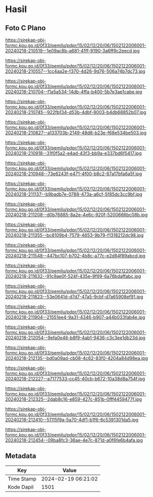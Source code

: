 # Hasil

## Foto C Plano

https://sirekap-obj-formc.kpu.go.id/0f33/pemilu/pdpr/15/02/12/20/06/1502122006001-20240218-210519--1e09ac8b-a681-41ff-9190-3a6ff9c2eecd.jpg

https://sirekap-obj-formc.kpu.go.id/0f33/pemilu/pdpr/15/02/12/20/06/1502122006001-20240218-210557--1cc4aa2e-f370-4d26-9d76-506a74b7dc73.jpg

https://sirekap-obj-formc.kpu.go.id/0f33/pemilu/pdpr/15/02/12/20/06/1502122006001-20240218-210704--f1a5a534-14db-4ffa-b400-5b7e3ae1cabe.jpg

https://sirekap-obj-formc.kpu.go.id/0f33/pemilu/pdpr/15/02/12/20/06/1502122006001-20240218-210745--922fb134-d53b-4dbf-9003-b4db68852b07.jpg

https://sirekap-obj-formc.kpu.go.id/0f33/pemilu/pdpr/15/02/12/20/06/1502122006001-20240218-210827--a133703b-2149-48d8-b23e-f68e534be503.jpg

https://sirekap-obj-formc.kpu.go.id/0f33/pemilu/pdpr/15/02/12/20/06/1502122006001-20240218-210918--31f0f5a2-e4ad-43f3-bb9a-e337bd6f5417.jpg

https://sirekap-obj-formc.kpu.go.id/0f33/pemilu/pdpr/15/02/12/20/06/1502122006001-20240218-210948--73e6243f-e471-4f00-b8c2-67a17bfa6a5f.jpg

https://sirekap-obj-formc.kpu.go.id/0f33/pemilu/pdpr/15/02/12/20/06/1502122006001-20240218-211137--b9badb7e-0788-473a-a6cf-5f85dc3cc9bf.jpg

https://sirekap-obj-formc.kpu.go.id/0f33/pemilu/pdpr/15/02/12/20/06/1502122006001-20240218-211208--d0b76885-8a2e-4e6c-920f-5200666bc08b.jpg

https://sirekap-obj-formc.kpu.go.id/0f33/pemilu/pdpr/15/02/12/20/06/1502122006001-20240218-211355--bc8109b4-7579-4653-9b79-f1318212dc98.jpg

https://sirekap-obj-formc.kpu.go.id/0f33/pemilu/pdpr/15/02/12/20/06/1502122006001-20240218-211548--447bc107-b702-4b8c-a77c-e2d84f89abcd.jpg

https://sirekap-obj-formc.kpu.go.id/0f33/pemilu/pdpr/15/02/12/20/06/1502122006001-20240218-211632--91c9ae0f-524f-435e-9f99-6a76bdaffabc.jpg

https://sirekap-obj-formc.kpu.go.id/0f33/pemilu/pdpr/15/02/12/20/06/1502122006001-20240218-211823--53e0641d-d7d7-47a5-9cbf-d7a65908ef91.jpg

https://sirekap-obj-formc.kpu.go.id/0f33/pemilu/pdpr/15/02/12/20/06/1502122006001-20240218-211904--21551ee4-9a31-4346-b907-a44b033fab4e.jpg

https://sirekap-obj-formc.kpu.go.id/0f33/pemilu/pdpr/15/02/12/20/06/1502122006001-20240218-212054--9efa0e46-b8f9-4ab1-9436-c3c3ee1db23d.jpg

https://sirekap-obj-formc.kpu.go.id/0f33/pemilu/pdpr/15/02/12/20/06/1502122006001-20240218-212135--bd0a09ad-cb08-4c62-83f0-4204a84d98ea.jpg

https://sirekap-obj-formc.kpu.go.id/0f33/pemilu/pdpr/15/02/12/20/06/1502122006001-20240218-212227--a7177533-cc45-40cb-b672-10a38d8a754f.jpg

https://sirekap-obj-formc.kpu.go.id/0f33/pemilu/pdpr/15/02/12/20/06/1502122006001-20240218-212325--2dab8c16-e859-427c-851b-0fff4459477f.jpg

https://sirekap-obj-formc.kpu.go.id/0f33/pemilu/pdpr/15/02/12/20/06/1502122006001-20240218-212410--51115f9a-5a70-4df1-b1f6-6c5391301da5.jpg

https://sirekap-obj-formc.kpu.go.id/0f33/pemilu/pdpr/15/02/12/20/06/1502122006001-20240218-212454--09ba8fc3-36ae-4e7c-871d-a0f6fe6b4afa.jpg


## Metadata

| Key        | Value               |
| ---------- | ------------------- |
| Time Stamp | 2024-02-19 06:21:02 |
| Kode Dapil | 1501                |



